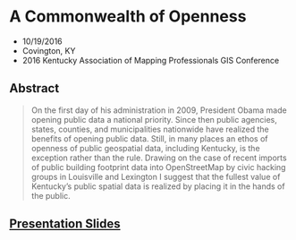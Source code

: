 # A Commonwealth of Openness

- 10/19/2016
- Covington, KY
- 2016 Kentucky Association of Mapping Professionals GIS Conference

## Abstract
> On the first day of his administration in 2009, President Obama made opening public data a
national priority. Since then public agencies, states, counties, and municipalities nationwide have
realized the benefits of opening public data. Still, in many places an ethos of openness of public
geospatial data, including Kentucky, is the exception rather than the rule. Drawing on the case of recent
imports of public building footprint data into OpenStreetMap by civic hacking groups in Louisville and
Lexington I suggest that the fullest value of Kentucky’s public spatial data is realized by placing it in the
hands of the public.

## [Presentation Slides](http://slides.com/maptastik/commonwealth-of-openness)
